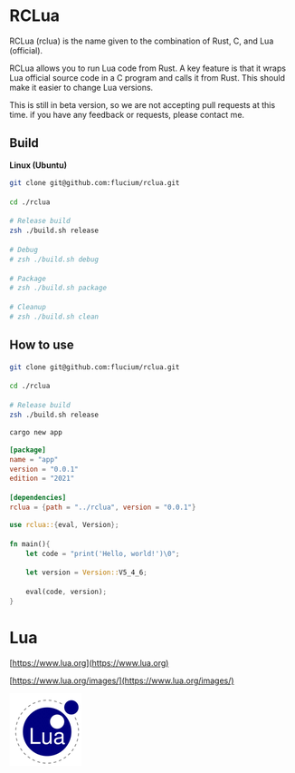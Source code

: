 # RCLua
RCLua (rclua) is the name given to the combination of Rust, C, and Lua (official).

RCLua allows you to run Lua code from Rust. A key feature is that it wraps Lua official source code in a C program and calls it from Rust. This should make it easier to change Lua versions.

This is still in beta version, so we are not accepting pull requests at this time. if you have any feedback or requests, please contact me.

## Build

**Linux (Ubuntu)**

```bash
git clone git@github.com:flucium/rclua.git

cd ./rclua

# Release build
zsh ./build.sh release

# Debug
# zsh ./build.sh debug

# Package
# zsh ./build.sh package

# Cleanup
# zsh ./build.sh clean
```


## How to use

```bash
git clone git@github.com:flucium/rclua.git

cd ./rclua

# Release build
zsh ./build.sh release
```

```bash
cargo new app
```

```toml
[package]
name = "app"
version = "0.0.1"
edition = "2021"

[dependencies]
rclua = {path = "../rclua", version = "0.0.1"}
```

```rust
use rclua::{eval, Version};

fn main(){
    let code = "print('Hello, world!')\0";

    let version = Version::V5_4_6;

    eval(code, version);
}
```

# Lua
[https://www.lua.org](https://www.lua.org)

[https://www.lua.org/images/](https://www.lua.org/images/)

![Lua](./lua-logo.gif "Lua")